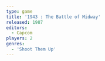 ```yaml
---
type: game
title: '1943 : The Battle of Midway'
released: 1987
editors: 
  - Capcom
players: 2
genres:
  - 'Shoot Them Up'
---
```

